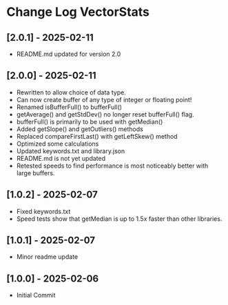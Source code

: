 # Change Log VectorStats

## [2.0.1] - 2025-02-11
- README.md updated for version 2.0

## [2.0.0] - 2025-02-11
- Rewritten to allow choice of data type.
- Can now create buffer of any type of integer or floating point!
- Renamed isBufferFull() to bufferFull()
- getAverage() and getStdDev() no longer reset bufferFull() flag.
- bufferFull() is primarily to be used with getMedian()
- Added getSlope() and getOutliers() methods
- Replaced compareFirstLast() with getLeftSkew() method
- Optimized some calculations
- Updated keywords.txt and library.json
- README.md is not yet updated
- Retested speeds to find performance is most noticeably better with large buffers.

## [1.0.2] - 2025-02-07
- Fixed keywords.txt
- Speed tests show that getMedian is up to 1.5x faster than other libraries.

## [1.0.1] - 2025-02-07
- Minor readme update

## [1.0.0] - 2025-02-06
- Initial Commit

